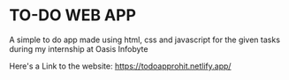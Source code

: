 # TO-DO WEB APP

A simple to do app made using html, css and javascript for the given tasks during my internship at Oasis Infobyte

Here's a Link to the website: 
https://todoapprohit.netlify.app/